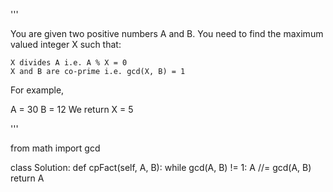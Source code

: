 '''

You are given two positive numbers A and B. You need to find the maximum valued integer X such that:

```
X divides A i.e. A % X = 0
X and B are co-prime i.e. gcd(X, B) = 1
```

For example,

A = 30
B = 12
We return
X = 5

'''

from math import gcd

class Solution:
def cpFact(self, A, B):
while gcd(A, B) != 1:
A //= gcd(A, B)
return A
